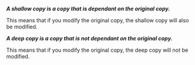 ***A shallow copy is a copy that is dependant on the original copy.***

This means that if you modify the original copy, the shallow copy will also be modified.

***A deep copy is a copy that is not dependant on the original copy.***

This means that if you modify the original copy, the deep copy will not be modified.